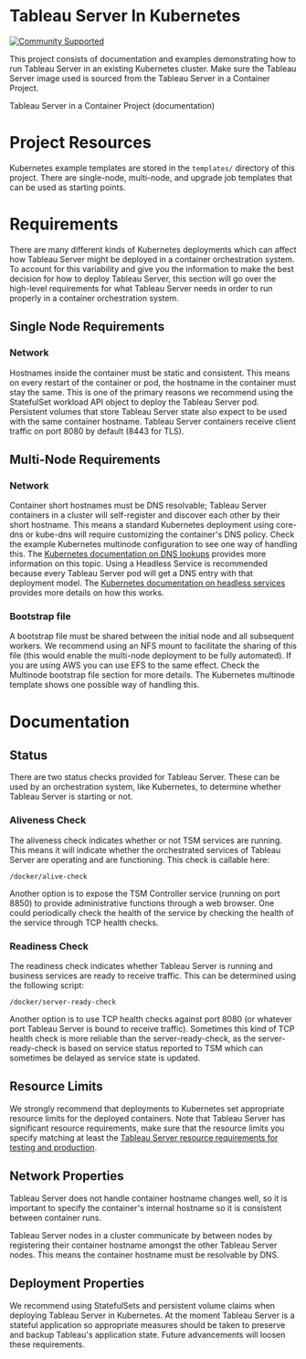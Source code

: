 # Tableau Server In Kubernetes
[![Community Supported](https://img.shields.io/badge/Support%20Level-Community%20Supported-457387.svg)](https://www.tableau.com/support-levels-it-and-developer-tools)

This project consists of documentation and examples demonstrating how to run Tableau Server in an existing Kubernetes cluster. Make sure the Tableau Server image used is sourced from the Tableau Server in a Container Project.

Tableau Server in a Container Project (documentation)

# Project Resources
Kubernetes example templates are stored in the `templates/` directory of this project. There are single-node, multi-node, and upgrade job templates that can be used as starting points.

# Requirements
There are many different kinds of Kubernetes deployments which can affect how Tableau Server might be deployed in a container orchestration system. To account for this variability and give you the information to make the best decision for how to deploy Tableau Server, this section will go over the high-level requirements for what Tableau Server needs in order to run properly in a container orchestration system.

## Single Node Requirements
### Network
Hostnames inside the container must be static and consistent. This means on every restart of the container or pod, the hostname in the container must stay the same. This is one of the primary reasons we recommend using the StatefulSet workload API object to deploy the Tableau Server pod.
Persistent volumes that store Tableau Server state also expect to be used with the same container hostname.
Tableau Server containers receive client traffic on port 8080 by default (8443 for TLS).

## Multi-Node Requirements
### Network
Container short hostnames must be DNS resolvable; Tableau Server containers in a cluster will self-register and discover each other by their short hostname. This means a standard Kubernetes deployment using core-dns or kube-dns will require customizing the container's DNS policy. Check the example Kubernetes multinode configuration to see one way of handling this. The [Kubernetes documentation on DNS lookups](https://kubernetes.io/docs/concepts/services-networking/dns-pod-service/) provides more information on this topic.
Using a Headless Service is recommended because every Tableau Server pod will get a DNS entry with that deployment model. The [Kubernetes documentation on headless services](https://kubernetes.io/docs/concepts/services-networking/service/#headless-services) provides more details on how this works.

### Bootstrap file
A bootstrap file must be shared between the initial node and all subsequent workers. We recommend using an NFS mount to facilitate the sharing of this file (this would enable the multi-node deployment to be fully automated). If you are using AWS you can use EFS to the same effect. Check the Multinode bootstrap file section for more details. The Kubernetes multinode template shows one possible way of handling this.

# Documentation
## Status
There are two status checks provided for Tableau Server. These can be used by an orchestration system, like Kubernetes, to determine whether Tableau Server is starting or not.

### Aliveness Check
The aliveness check indicates whether or not TSM services are running. This means it will indicate whether the orchestrated services of Tableau Server are operating and are functioning. This check is callable here:
```
/docker/alive-check
```
Another option is to expose the TSM Controller service (running on port 8850) to provide administrative functions through a web browser. One could periodically check the health of the service by checking the health of the service through TCP health checks.

### Readiness Check
The readiness check indicates whether Tableau Server is running and business services are ready to receive traffic. This can be determined using the following script:
```
/docker/server-ready-check
```
Another option is to use TCP health checks against port 8080 (or whatever port Tableau Server is bound to receive traffic). Sometimes this kind of TCP health check is more reliable than the server-ready-check, as the server-ready-check is based on service status reported to TSM which can sometimes be delayed as service state is updated.

## Resource Limits
We strongly recommend that deployments to Kubernetes set appropriate resource limits for the deployed containers. Note that Tableau Server has significant resource requirements, make sure that the resource limits you specify matching at least the [Tableau Server resource requirements for testing and production](https://help.tableau.com/current/server-linux/en-us/server_hardware_min.htm).

## Network Properties
Tableau Server does not handle container hostname changes well, so it is important to specify the container's internal hostname so it is consistent between container runs.

Tableau Server nodes in a cluster communicate by between nodes by registering their container hostname amongst the other Tableau Server nodes. This means the container hostname must be resolvable by DNS.

## Deployment Properties
We recommend using StatefulSets and persistent volume claims when deploying Tableau Server in Kubernetes. At the moment Tableau Server is a stateful application so appropriate measures should be taken to preserve and backup Tableau's application state. Future advancements will loosen these requirements.
